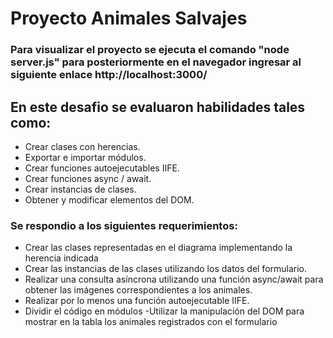 # Proyecto Animales Salvajes
### Para visualizar el proyecto se ejecuta el comando "node server.js" para posteriormente en el navegador ingresar al siguiente enlace http://localhost:3000/

## En este desafio se evaluaron habilidades tales como:

- Crear clases con herencias.
- Exportar e importar módulos.
- Crear funciones autoejecutables IIFE.
- Crear funciones async / await.
- Crear instancias de clases.
- Obtener y modificar elementos del DOM.

### Se respondio a los siguientes requerimientos:

- Crear las clases representadas en el diagrama implementando la herencia indicada
- Crear las instancias de las clases utilizando los datos del formulario.
- Realizar una consulta asíncrona utilizando una función async/await para obtener las   imágenes correspondientes a los animales.
- Realizar por lo menos una función autoejecutable IIFE.
- Dividir el código en módulos
-Utilizar la manipulación del DOM para mostrar en la tabla los animales registrados
con el formulario